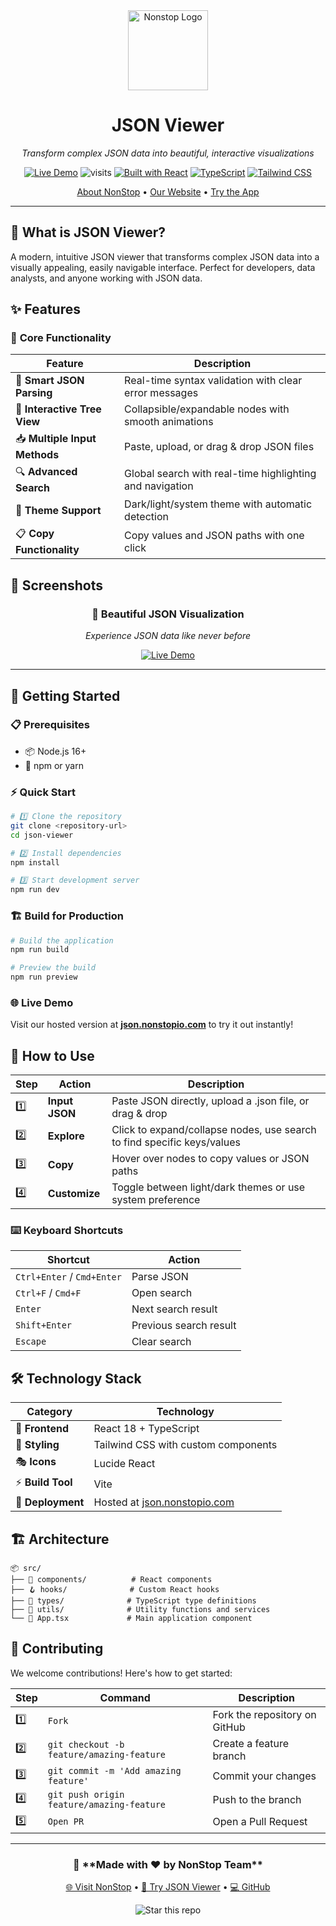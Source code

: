 <div align="center">
  <a href="https://nonstopio.com">
    <img src="https://github.com/nonstopio.png" alt="Nonstop Logo" height="128" />
  </a>
  <h1>JSON Viewer</h1>
  <p><em>Transform complex JSON data into beautiful, interactive visualizations</em></p>
  
  [![Live Demo](https://img.shields.io/badge/🌐_Live_Demo-json.nonstopio.com-blue?style=for-the-badge&logo=vercel)](https://json.nonstopio.com)
  <img src="https://visit-counter.vercel.app/counter.png?page=https%3A%2F%2Fjson.nonstopio.com%2F&s=40&c=039d65&bg=00000000&no=1&ff=electrolize&tb=&ta=" alt="visits">
  [![Built with React](https://img.shields.io/badge/Built_with-React_18-61DAFB?style=for-the-badge&logo=react)](https://reactjs.org/)
  [![TypeScript](https://img.shields.io/badge/TypeScript-007ACC?style=for-the-badge&logo=typescript&logoColor=white)](https://www.typescriptlang.org/)
  [![Tailwind CSS](https://img.shields.io/badge/Tailwind_CSS-38B2AC?style=for-the-badge&logo=tailwind-css&logoColor=white)](https://tailwindcss.com/)
  
  <p>
    <a href="https://nonstopio.com/about-us">About NonStop</a> •
    <a href="https://nonstopio.com">Our Website</a> •
    <a href="https://json.nonstopio.com">Try the App</a>
  </p>
</div>

---

## 🚀 **What is JSON Viewer?**

A modern, intuitive JSON viewer that transforms complex JSON data into a visually appealing, easily navigable interface. Perfect for developers, data analysts, and anyone working with JSON data.

## ✨ **Features**

### 🔧 **Core Functionality**
| Feature | Description |
|---------|-------------|
| 🧠 **Smart JSON Parsing** | Real-time syntax validation with clear error messages |
| 🌳 **Interactive Tree View** | Collapsible/expandable nodes with smooth animations |
| 📥 **Multiple Input Methods** | Paste, upload, or drag & drop JSON files |
| 🔍 **Advanced Search** | Global search with real-time highlighting and navigation |
| 🎨 **Theme Support** | Dark/light/system theme with automatic detection |
| 📋 **Copy Functionality** | Copy values and JSON paths with one click |


## 📸 **Screenshots**

<div align="center">
  <h3>🌟 Beautiful JSON Visualization</h3>
  <p><em>Experience JSON data like never before</em></p>
  
  <!-- Add screenshots here when available -->
  <p>
    <a href="https://json.nonstopio.com">
      <img src="https://img.shields.io/badge/🎯_See_Live_Demo-json.nonstopio.com-success?style=for-the-badge" alt="Live Demo" />
    </a>
  </p>
</div>

---

## 🚀 **Getting Started**

### 📋 **Prerequisites**
- 📦 Node.js 16+ 
- 🔧 npm or yarn

### ⚡ **Quick Start**

```bash
# 1️⃣ Clone the repository
git clone <repository-url>
cd json-viewer

# 2️⃣ Install dependencies
npm install

# 3️⃣ Start development server
npm run dev
```

### 🏗️ **Build for Production**

```bash
# Build the application
npm run build

# Preview the build
npm run preview
```

### 🌐 **Live Demo**
Visit our hosted version at **[json.nonstopio.com](https://json.nonstopio.com)** to try it out instantly!

## 📖 **How to Use**

<div align="center">

| Step | Action | Description |
|------|--------|-------------|
| 1️⃣ | **Input JSON** | Paste JSON directly, upload a .json file, or drag & drop |
| 2️⃣ | **Explore** | Click to expand/collapse nodes, use search to find specific keys/values |
| 3️⃣ | **Copy** | Hover over nodes to copy values or JSON paths |
| 4️⃣ | **Customize** | Toggle between light/dark themes or use system preference |

</div>

### ⌨️ **Keyboard Shortcuts**
| Shortcut | Action |
|----------|--------|
| `Ctrl+Enter` / `Cmd+Enter` | Parse JSON |
| `Ctrl+F` / `Cmd+F` | Open search |
| `Enter` | Next search result |
| `Shift+Enter` | Previous search result |
| `Escape` | Clear search |

## 🛠️ **Technology Stack**

<div align="center">

| Category | Technology |
|----------|------------|
| 🎨 **Frontend** | React 18 + TypeScript |
| 💄 **Styling** | Tailwind CSS with custom components |
| 🎭 **Icons** | Lucide React |
| ⚡ **Build Tool** | Vite |
| 🚀 **Deployment** | Hosted at [json.nonstopio.com](https://json.nonstopio.com) |

</div>

## 🏗️ **Architecture**

```
📦 src/
├── 🧩 components/          # React components
├── 🪝 hooks/              # Custom React hooks  
├── 📝 types/              # TypeScript type definitions
├── 🔧 utils/              # Utility functions and services
└── 🎯 App.tsx             # Main application component
```

## 🤝 **Contributing**

We welcome contributions! Here's how to get started:

| Step | Command | Description |
|------|---------|-------------|
| 1️⃣ | `Fork` | Fork the repository on GitHub |
| 2️⃣ | `git checkout -b feature/amazing-feature` | Create a feature branch |
| 3️⃣ | `git commit -m 'Add amazing feature'` | Commit your changes |
| 4️⃣ | `git push origin feature/amazing-feature` | Push to the branch |
| 5️⃣ | `Open PR` | Open a Pull Request |

---

<div align="center">
  <h3>🌟 **Made with ❤️ by NonStop Team**</h3>
  <p>
    <a href="https://nonstopio.com">🌐 Visit NonStop</a> •
    <a href="https://json.nonstopio.com">🚀 Try JSON Viewer</a> •
    <a href="https://github.com/nonstopio">💻 GitHub</a>
  </p>
  
  <p>
    <img src="https://img.shields.io/badge/⭐_Star_this_repo-if_it_helped_you!-yellow?style=for-the-badge" alt="Star this repo" />
  </p>
</div>
